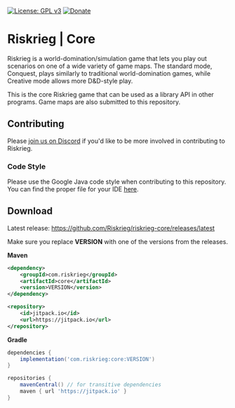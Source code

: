 [![License: GPL v3](https://img.shields.io/badge/License-GPLv3-blue.svg)](https://www.gnu.org/licenses/gpl-3.0)
[![Donate](https://img.shields.io/badge/donate-PayPal-brightgreen.svg)](https://paypal.me/aaronjyoder)

# Riskrieg | Core
Riskrieg is a world-domination/simulation game that lets you play out scenarios on one of a wide variety of game maps. The standard mode, Conquest, plays similarly to traditional world-domination games, while Creative mode allows more D&D-style play.

This is the core Riskrieg game that can be used as a library API in other programs. Game maps are also submitted to this repository.

## Contributing

Please [join us on Discord](https://discord.gg/weU8jYDbW4) if you'd like to be more involved in contributing to Riskrieg.

### Code Style

Please use the Google Java code style when contributing to this repository. You can find the proper file for your IDE [here](https://github.com/google/styleguide).


## Download

Latest release: https://github.com/Riskrieg/riskrieg-core/releases/latest

Make sure you replace **VERSION** with one of the versions from the releases.

**Maven**
```xml
<dependency>
    <groupId>com.riskrieg</groupId>
    <artifactId>core</artifactId>
    <version>VERSION</version>
</dependency>
```
```xml
<repository>
    <id>jitpack.io</id>
    <url>https://jitpack.io</url>
</repository>
```


**Gradle**
```gradle
dependencies {
    implementation('com.riskrieg:core:VERSION')
}

repositories {
    mavenCentral() // for transitive dependencies
    maven { url 'https://jitpack.io' }
}
```
